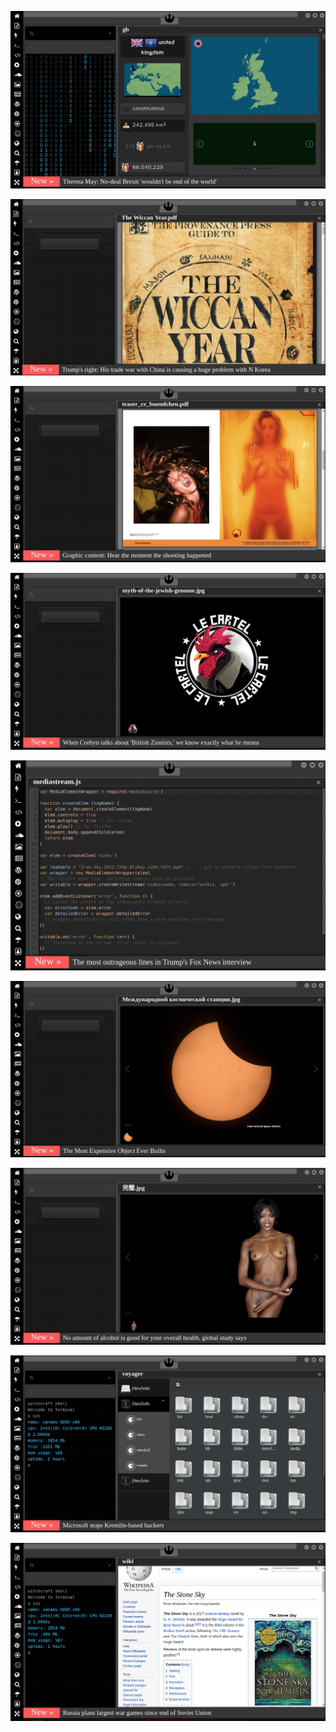 
![Image](brexit.png)

<!-- 
https://www.uludagsozluk.com/k/%C3%BClk%C3%BCc%C3%BC-ter%C3%B6r-%C3%B6rg%C3%BCt%C3%BC/&w=bg bkz kürt lütfen
https://www.uludagsozluk.com/k/nihat-do%C4%9Fan/&w=bg adam kürtçü beyler -->

![Image](wiccanyear.png)

[![Image](hearthemoment.png)](http://www.taschen-transfer.com/media/downloads/teaser_ce_buendchen.pdf)

[![Image](myth-of-the-jewish-genome.png)](https://www.npmjs.com/package/browserless)

![Image](mediasource.png)

![Image](ISS.png)

[![Image](完璧.png)](https://www.ibm.com/developerworks/jp/aix/library/au-errnovariable/index.html)

![Image](voyager.png)

![Image](stone-sky.png)


